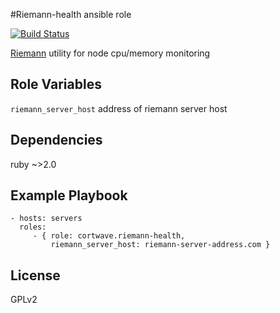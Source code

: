 #Riemann-health ansible role

[![Build Status](https://travis-ci.org/cortwave/riemann-health.svg?branch=master)](https://travis-ci.org/cortwave/riemann-health)

[Riemann](http://riemann.io) utility for node cpu/memory monitoring

Role Variables
--------------

`riemann_server_host` address of riemann server host

Dependencies
----------------

ruby ~>2.0

Example Playbook
----------------

    - hosts: servers
      roles:
         - { role: cortwave.riemann-health, 
             riemann_server_host: riemann-server-address.com }

License
-------

GPLv2
